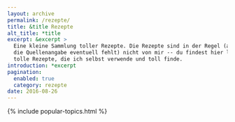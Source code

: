 ```yaml
---
layout: archive
permalink: /rezepte/
title: &title Rezepte
alt_title: *title
excerpt: &excerpt >
  Eine kleine Sammlung toller Rezepte. Die Rezepte sind in der Regel (auch wenn
  die Quellenangabe eventuell fehlt) nicht von mir -- du findest hier lediglich
  tolle Rezepte, die ich selbst verwende und toll finde.
introduction: *excerpt
pagination: 
  enabled: true
  category: rezepte
date: 2016-08-26
---
```


{% include popular-topics.html %}
